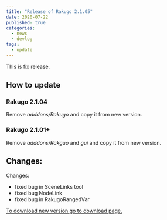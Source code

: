 ```yaml
---
title: "Release of Rakugo 2.1.05"
date: 2020-07-22
published: true
categories:
  - news
  - devlog
tags:
  - update
---
```

This is fix release.

## How to update

### Rakugo 2.1.04

Remove _adddons/Rakugo_ and copy it from new version.

### Rakugo 2.1.01+

Remove _adddons/Rakguo_ and _gui_ and copy it from new version.

## Changes:

Changes:

- fixed bug in SceneLinks tool
- fixed bug NodeLink
- fixed bug in RakugoRangedVar

[To download new version go to download page.](/download/)
